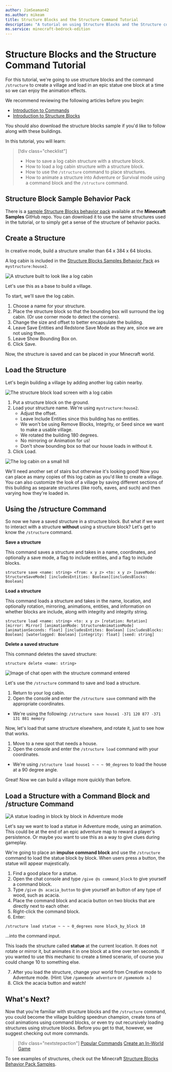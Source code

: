 ```yaml
---
author: JimSeaman42
ms.author: mikeam
title: Structure Blocks and the Structure Command Tutorial
description: "A tutorial on using Structure Blocks and the Structure command in Minecraft: Bedrock Edition"
ms.service: minecraft-bedrock-edition
---
```


# Structure Blocks and the Structure Command Tutorial

For this tutorial, we're going to use structure blocks and the command `/structure` to create a village and load in an epic statue one block at a time so we can enjoy the animation effects.

We recommend reviewing the following articles before you begin:

- [Introduction to Commands](../CommandsIntroduction.md)
- [Introduction to Structure Blocks](../IntroductionToStructureBlocks.md)

You should also download the structure blocks sample if you'd like to follow along with these buildings.

In this tutorial, you will learn:

> [!div class="checklist"]
>
> - How to save a log cabin structure with a structure block.
> - How to load a log cabin structure with a structure block.
> - How to use the `/structure` command to place structures.
> - How to animate a structure into Adventure or Survival mode using a command block and the `/structure` command.

## Structure Block Sample Behavior Pack

There is a [sample Structure Blocks behavior pack](https://github.com/microsoft/minecraft-samples/tree/main/structure_blocks_sample_behavior_pack) available at the **Minecraft Samples** GitHub repo. You can download it to use the same structures used in the tutorial, or to simply get a sense of the structure of behavior packs.

## Create a Structure

In creative mode, build a structure smaller than 64 x 384 x 64 blocks.

A log cabin is included in the [Structure Blocks Samples Behavior Pack](https://github.com/microsoft/minecraft-samples/blob/main/structure_blocks_sample_behavior_pack/README.md) as `mystructure:house2`.

![A structure built to look like a log cabin](Media/house2.png)

Let's use this as a base to build a village.

To start, we'll save the log cabin.

1. Choose a name for your structure.
2. Place the structure block so that the bounding box will surround the log cabin. (Or use corner mode to detect the corners).
3. Change the size and offset to better encapsulate the building.
4. Leave Save Entities and Redstone Save Mode as they are, since we are not using them.
5. Leave Show Bounding Box on.
6. Click Save.

Now, the structure is saved and can be placed in your Minecraft world.

## Load the Structure

Let's begin building a village by adding another log cabin nearby.

![The structure block load screen with a log cabin](Media/loadscreen.png)

1. Put a structure block on the ground.
1. Load your structure name. We're using `mystructure:house2`.
   - Adjust the offset.
   - Leave Include Entities since this building has no entities.
   - We won't be using Remove Blocks, Integrity, or Seed since we want to make a usable village.
   - We rotated the building 180 degrees.
   - No mirroring or Animation for us!
   - Don't show bounding box so that our house loads in without it.
1. Click Load.

![The log cabin on a small hill](Media/house2move.png)

We'll need another set of stairs but otherwise it's looking good! Now you can place as many copies of this log cabin as you'd like to create a village. You can also customize the look of a village by saving different sections of this building as separate structures (like roofs, eaves, and such) and then varying how they're loaded in.

## Using the /structure Command

So now we have a saved structure in a structure block. But what if we want to interact with a structure **without** using a structure block? Let's get to know the `/structure` command.

**Save a structure**

This command saves a structure and takes in a name, coordinates, and optionally a save mode, a flag to include entities, and a flag to include blocks.

`structure save <name: string> <from: x y z> <to: x y z> [saveMode: StructureSaveMode] [includesEntities: Boolean][includesBlocks: Boolean]`

**Load a structure**

This command loads a structure and takes in the name, location, and optionally rotation, mirroring, animations, entities, and information on whether blocks are include, along with integrity and integrity string.

`structure load <name: string> <to: x y z> [rotation: Rotation] [mirror: Mirror] [animationMode: StructureAnimationMode] [animationSeconds: float] [includesEntites: Boolean] [includesBlocks: Boolean] [waterlogged: Boolean] [integrity: float] [seed: string]`


**Delete a saved structure**

This command deletes the saved structure:

`structure delete <name: string>`

![Image of chat open with the structure command entered](Media/structurecommand.png)

Let's use the `/structure` command to save and load a structure.

1. Return to your log cabin.
1. Open the console and enter the `/structure save` command with the appropriate coordinates.

- We're using the following: `/structure save house1 -371 120 877 -371 131 881 memory`

Now, let's load that same structure elsewhere, and rotate it, just to see how that works.

1. Move to a new spot that needs a house.
1. Open the console and enter the `/structure load` command with your coordinates.

- We're using `/structure load house1 ~ ~ ~ 90_degrees` to load the house at a 90 degree angle.

Great! Now we can build a village more quickly than before.

## Load a Structure with a Command Block and /structure Command

![A statue loading in block by block in Adventure mode](Media/structureblockbyblock.png)

Let's say we want to load a statue in Adventure mode, using an animation. This could be at the end of an epic adventure map to reward a player's persistence.
Or maybe you want to use this as a way to give clues during gameplay.

We're going to place an **impulse command block** and use the `/structure` command to load the statue block by block. When users press a button, the statue will appear majestically.

1. Find a good place for a statue.
2. Open the chat console and type `/give @s command_block` to give yourself a command block.
3. Type `/give @s acacia_button` to give yourself an button of any type of wood, such as acacia.
4. Place the command block and acacia button on two blocks that are directly next to each other.
5. Right-click the command block.
6. Enter:

`/structure load statue ~ ~ ~ 0_degrees none block_by_block 10`

 ...into the command input.

 This loads the structure called **statue** at the current location. It does not rotate or mirror it, but animates it in one block at a time over ten seconds. If you wanted to use this mechanic to create a timed scenario, of course you could change 10 to something else.

7. After you load the structure, change your world from Creative mode to Adventure mode. (Hint: Use `/gamemode adventure` or `/gamemode a`.)
8. Click the acacia button and watch!

## What's Next?

Now that you're familiar with structure blocks and the `/structure` command, you could become the village building speedrun champion, create tons of cool animations using command blocks, or even try out recursively loading structures using structure blocks. Before you get to that, however, we suggest checking out more commands.

> [!div class="nextstepaction"]
> [Popular Commands](../CommandsPopularCommands.md)
> [Create an In-World Game](../CreateAnInWorldGame.md)

To see examples of structures, check out the Minecraft [Structure Blocks Behavior Pack Samples](https://github.com/microsoft/minecraft-samples/blob/main/structure_blocks_sample_behavior_pack/README.md).
